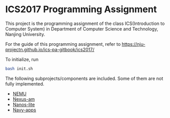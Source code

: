 # ICS2017 Programming Assignment

This project is the programming assignment of the class ICS(Introduction to Computer System) in Department of Computer Science and Technology, Nanjing University.

For the guide of this programming assignment,
refer to https://nju-projectn.github.io/ics-pa-gitbook/ics2017/

To initialize, run
```bash
bash init.sh
```

The following subprojects/components are included. Some of them are not fully implemented.
* [NEMU](https://github.com/NJU-ProjectN/nemu)
* [Nexus-am](https://github.com/NJU-ProjectN/nexus-am)
* [Nanos-lite](https://github.com/NJU-ProjectN/nanos-lite)
* [Navy-apps](https://github.com/NJU-ProjectN/navy-apps)
